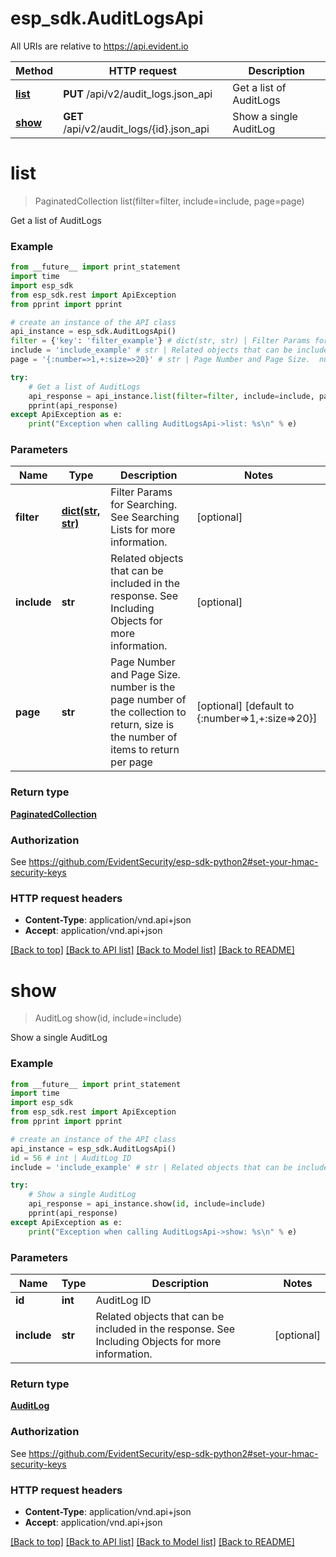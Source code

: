 # esp_sdk.AuditLogsApi

All URIs are relative to https://api.evident.io

Method | HTTP request | Description
------------- | ------------- | -------------
[**list**](AuditLogsApi.md#list) | **PUT** /api/v2/audit_logs.json_api | Get a list of AuditLogs
[**show**](AuditLogsApi.md#show) | **GET** /api/v2/audit_logs/{id}.json_api | Show a single AuditLog


# **list**
> PaginatedCollection list(filter=filter, include=include, page=page)

Get a list of AuditLogs

### Example 
```python
from __future__ import print_statement
import time
import esp_sdk
from esp_sdk.rest import ApiException
from pprint import pprint

# create an instance of the API class
api_instance = esp_sdk.AuditLogsApi()
filter = {'key': 'filter_example'} # dict(str, str) | Filter Params for Searching.  See Searching Lists for more information. (optional)
include = 'include_example' # str | Related objects that can be included in the response.  See Including Objects for more information. (optional)
page = '{:number=>1,+:size=>20}' # str | Page Number and Page Size.  number is the page number of the collection to return, size is the number of items to return per page (optional) (default to {:number=>1,+:size=>20})

try: 
    # Get a list of AuditLogs
    api_response = api_instance.list(filter=filter, include=include, page=page)
    pprint(api_response)
except ApiException as e:
    print("Exception when calling AuditLogsApi->list: %s\n" % e)
```

### Parameters

Name | Type | Description  | Notes
------------- | ------------- | ------------- | -------------
 **filter** | [**dict(str, str)**](str.md)| Filter Params for Searching.  See Searching Lists for more information. | [optional] 
 **include** | **str**| Related objects that can be included in the response.  See Including Objects for more information. | [optional] 
 **page** | **str**| Page Number and Page Size.  number is the page number of the collection to return, size is the number of items to return per page | [optional] [default to {:number&#x3D;&gt;1,+:size&#x3D;&gt;20}]

### Return type

[**PaginatedCollection**](PaginatedCollection.md)

### Authorization

See https://github.com/EvidentSecurity/esp-sdk-python2#set-your-hmac-security-keys

### HTTP request headers

 - **Content-Type**: application/vnd.api+json
 - **Accept**: application/vnd.api+json

[[Back to top]](#) [[Back to API list]](../README.md#documentation-for-api-endpoints) [[Back to Model list]](../README.md#documentation-for-models) [[Back to README]](../README.md)

# **show**
> AuditLog show(id, include=include)

Show a single AuditLog

### Example 
```python
from __future__ import print_statement
import time
import esp_sdk
from esp_sdk.rest import ApiException
from pprint import pprint

# create an instance of the API class
api_instance = esp_sdk.AuditLogsApi()
id = 56 # int | AuditLog ID
include = 'include_example' # str | Related objects that can be included in the response.  See Including Objects for more information. (optional)

try: 
    # Show a single AuditLog
    api_response = api_instance.show(id, include=include)
    pprint(api_response)
except ApiException as e:
    print("Exception when calling AuditLogsApi->show: %s\n" % e)
```

### Parameters

Name | Type | Description  | Notes
------------- | ------------- | ------------- | -------------
 **id** | **int**| AuditLog ID | 
 **include** | **str**| Related objects that can be included in the response.  See Including Objects for more information. | [optional] 

### Return type

[**AuditLog**](AuditLog.md)

### Authorization

See https://github.com/EvidentSecurity/esp-sdk-python2#set-your-hmac-security-keys

### HTTP request headers

 - **Content-Type**: application/vnd.api+json
 - **Accept**: application/vnd.api+json

[[Back to top]](#) [[Back to API list]](../README.md#documentation-for-api-endpoints) [[Back to Model list]](../README.md#documentation-for-models) [[Back to README]](../README.md)

